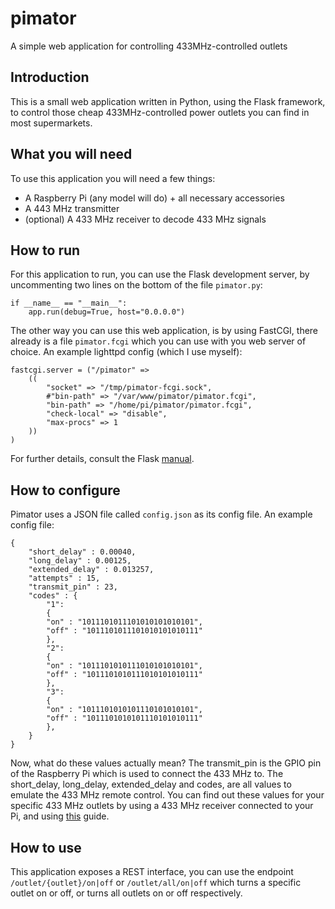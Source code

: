 # pimator
A simple web application for controlling 433MHz-controlled outlets

## Introduction
This is a small web application written in Python, using the Flask framework, to control those cheap 433MHz-controlled power outlets you can find in most supermarkets.

## What you will need
To use this application you will need a few things:
* A Raspberry Pi (any model will do) + all necessary accessories
* A 443 MHz transmitter
* (optional) A 433 MHz receiver to decode 433 MHz signals

## How to run
For this application to run, you can use the Flask development server, by uncommenting two lines on the bottom of the file ```pimator.py```:
```
if __name__ == "__main__":
    app.run(debug=True, host="0.0.0.0")
```

The other way you can use this web application, is by using FastCGI, there already is a file ```pimator.fcgi``` which you can use with you web server of choice. An example lighttpd config (which I use myself):
```
fastcgi.server = ("/pimator" =>
    ((
        "socket" => "/tmp/pimator-fcgi.sock",
        #"bin-path" => "/var/www/pimator/pimator.fcgi",
        "bin-path" => "/home/pi/pimator/pimator.fcgi",
        "check-local" => "disable",
        "max-procs" => 1
    ))
)
```
For further details, consult the Flask [manual](http://flask.pocoo.org/docs/0.12/deploying/fastcgi/).

## How to configure
Pimator uses a JSON file called ```config.json``` as its config file. An example config file:
```
{
	"short_delay" : 0.00040,
	"long_delay" : 0.00125,
	"extended_delay" : 0.013257,
	"attempts" : 15,
	"transmit_pin" : 23,
	"codes" : {
	    "1":
	    {
		"on" : "1011101011101010101010101",
		"off" : "1011101011101010101010111"
	    },
	    "2":
	    {
		"on" : "1011101010111010101010101",
		"off" : "1011101010111010101010111"
	    },
	    "3":
	    {
		"on" : "1011101010101110101010101",
		"off" : "1011101010101110101010111"
	    },
	}
}
```

Now, what do these values actually mean? The transmit_pin is the GPIO pin of the Raspberry Pi which is used to connect the 433 MHz to. The short_delay, long_delay, extended_delay and codes, are all values to emulate the 433 MHz remote control. You can find out these values for your specific 433 MHz outlets by using a 433 MHz receiver connected to your Pi, and using [this](https://www.instructables.com/id/Super-Simple-Raspberry-Pi-433MHz-Home-Automation/) guide.

## How to use
This application exposes a REST interface, you can use the endpoint ```/outlet/{outlet}/on|off``` or ```/outlet/all/on|off``` which turns a specific outlet on or off, or turns all outlets on or off respectively.
